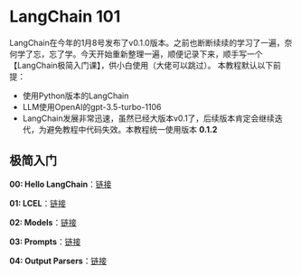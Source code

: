 # LangChain 101

LangChain在今年的1月8号发布了v0.1.0版本。之前也断断续续的学习了一遍，奈何学了忘，忘了学。今天开始重新整理一遍，顺便记录下来，顺手写一个【LangChain极简入门课】，供小白使用（大佬可以跳过）。 本教程默认以下前提：

- 使用Python版本的LangChain
- LLM使用OpenAI的gpt-3.5-turbo-1106
- LangChain发展非常迅速，虽然已经大版本v0.1了，后续版本肯定会继续迭代，为避免教程中代码失效。本教程统一使用版本 **0.1.2**


## 极简入门

**00: Hello LangChain**：[链接](./00_Hello_LangChain)

**01: LCEL**：[链接](./01_LCEL)

**02: Models**：[链接](./02_Models)

**03: Prompts**：[链接](./03_Prompts)

**04: Output Parsers**：[链接](./04_Output_Parsers)

